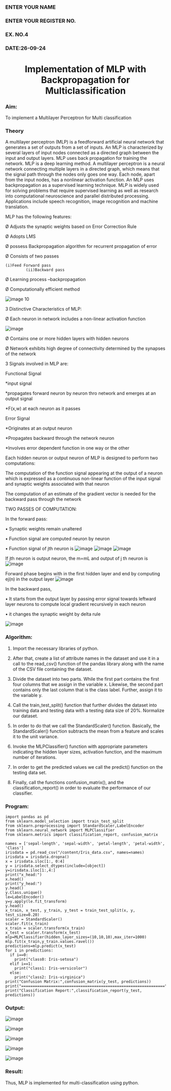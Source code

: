 <H3>ENTER YOUR NAME</H3>
<H3>ENTER YOUR REGISTER NO.</H3>
<H3>EX. NO.4</H3>
<H3>DATE:26-09-24</H3>
<H1 ALIGN =CENTER>Implementation of MLP with Backpropagation for Multiclassification</H1>
<H3>Aim:</H3>
To implement a Multilayer Perceptron for Multi classification
<H3>Theory</H3>

A multilayer perceptron (MLP) is a feedforward artificial neural network that generates a set of outputs from a set of inputs. An MLP is characterized by several layers of input nodes connected as a directed graph between the input and output layers. MLP uses back propagation for training the network. MLP is a deep learning method.
A multilayer perceptron is a neural network connecting multiple layers in a directed graph, which means that the signal path through the nodes only goes one way. Each node, apart from the input nodes, has a nonlinear activation function. An MLP uses backpropagation as a supervised learning technique.
MLP is widely used for solving problems that require supervised learning as well as research into computational neuroscience and parallel distributed processing. Applications include speech recognition, image recognition and machine translation.
 
MLP has the following features:

Ø  Adjusts the synaptic weights based on Error Correction Rule

Ø  Adopts LMS

Ø  possess Backpropagation algorithm for recurrent propagation of error

Ø  Consists of two passes

  	(i)Feed Forward pass
	         (ii)Backward pass
           
Ø  Learning process –backpropagation

Ø  Computationally efficient method

![image 10](https://user-images.githubusercontent.com/112920679/198804559-5b28cbc4-d8f4-4074-804b-2ebc82d9eb4a.jpg)

3 Distinctive Characteristics of MLP:

Ø  Each neuron in network includes a non-linear activation function

![image](https://user-images.githubusercontent.com/112920679/198814300-0e5fccdf-d3ea-4fa0-b053-98ca3a7b0800.png)

Ø  Contains one or more hidden layers with hidden neurons

Ø  Network exhibits high degree of connectivity determined by the synapses of the network

3 Signals involved in MLP are:

 Functional Signal

*input signal

*propagates forward neuron by neuron thro network and emerges at an output signal

*F(x,w) at each neuron as it passes

Error Signal

   *Originates at an output neuron
   
   *Propagates backward through the network neuron
   
   *Involves error dependent function in one way or the other
   
Each hidden neuron or output neuron of MLP is designed to perform two computations:

The computation of the function signal appearing at the output of a neuron which is expressed as a continuous non-linear function of the input signal and synaptic weights associated with that neuron

The computation of an estimate of the gradient vector is needed for the backward pass through the network

TWO PASSES OF COMPUTATION:

In the forward pass:

•       Synaptic weights remain unaltered

•       Function signal are computed neuron by neuron

•       Function signal of jth neuron is
            ![image](https://user-images.githubusercontent.com/112920679/198814313-2426b3a2-5b8f-489e-af0a-674cc85bd89d.png)
            ![image](https://user-images.githubusercontent.com/112920679/198814328-1a69a3cd-7e02-4829-b773-8338ac8dcd35.png)
            ![image](https://user-images.githubusercontent.com/112920679/198814339-9c9e5c30-ac2d-4f50-910c-9732f83cabe4.png)



If jth neuron is output neuron, the m=mL  and output of j th neuron is
               ![image](https://user-images.githubusercontent.com/112920679/198814349-a6aee083-d476-41c4-b662-8968b5fc9880.png)

Forward phase begins with in the first hidden layer and end by computing ej(n) in the output layer
![image](https://user-images.githubusercontent.com/112920679/198814353-276eadb5-116e-4941-b04e-e96befae02ed.png)


In the backward pass,

•       It starts from the output layer by passing error signal towards leftward layer neurons to compute local gradient recursively in each neuron

•        it changes the synaptic weight by delta rule

![image](https://user-images.githubusercontent.com/112920679/198814362-05a251fd-fceb-43cd-867b-75e6339d870a.png)

<H3>Algorithm:</H3>

1. Import the necessary libraries of python.

2. After that, create a list of attribute names in the dataset and use it in a call to the read_csv() function of the pandas library along with the name of the CSV file containing the dataset.

3. Divide the dataset into two parts. While the first part contains the first four columns that we assign in the variable x. Likewise, the second part contains only the last column that is the class label. Further, assign it to the variable y.

4. Call the train_test_split() function that further divides the dataset into training data and testing data with a testing data size of 20%.
Normalize our dataset. 

5. In order to do that we call the StandardScaler() function. Basically, the StandardScaler() function subtracts the mean from a feature and scales it to the unit variance.

6. Invoke the MLPClassifier() function with appropriate parameters indicating the hidden layer sizes, activation function, and the maximum number of iterations.

7. In order to get the predicted values we call the predict() function on the testing data set.

8. Finally, call the functions confusion_matrix(), and the classification_report() in order to evaluate the performance of our classifier.

<H3>Program:</H3> 

```
import pandas as pd
from sklearn.model_selection import train_test_split
from sklearn.preprocessing import StandardScaler,LabelEncoder
from sklearn.neural_network import MLPClassifier
from sklearn.metrics import classification_report, confusion_matrix

names = ['sepal-length', 'sepal-width', 'petal-length', 'petal-width', 'Class']
irisdata = pd.read_csv("/content/Iris_data.csv", names=names)
irisdata = irisdata.dropna()
x = irisdata.iloc[1:, 0:4]
y = irisdata.select_dtypes(include=[object])
y=irisdata.iloc[1:,4:]
print("x_head:")
x.head()
print("y_head:")
y.head()
y.Class.unique()
le=LabelEncoder()
y=y.apply(le.fit_transform)
y.head()
x_train, x_test, y_train, y_test = train_test_split(x, y, test_size=0.20)
scaler = StandardScaler()
scaler.fit(x_train)
x_train = scaler.transform(x_train)
x_test = scaler.transform(x_test)
mlp=MLPClassifier(hidden_layer_sizes=(10,10,10),max_iter=1000)
mlp.fit(x_train,y_train.values.ravel())
predictions=mlp.predict(x_test)
for i in predictions:
  if i==0:
    print("class0: Iris-setosa")
  elif i==1:
    print("class1: Iris-versicolor")
  else:
    print("class2: Iris-virginica")
print("Confusion Matrix:",confusion_matrix(y_test, predictions))
print("===============================================================")
print("Classification Report:",classification_report(y_test, predictions))
```



<H3>Output:</H3>

![image](https://github.com/user-attachments/assets/a8afadcb-fc62-4bc3-bc89-c02ace7c7067)

![image](https://github.com/user-attachments/assets/c5f4ff93-f605-4a51-9a1b-d2e49f2be278)

![image](https://github.com/user-attachments/assets/f2723592-1d78-41e5-81df-7ba757ba9a8f)

![image](https://github.com/user-attachments/assets/06165557-3f50-4fa7-bfa1-942cb4d5c4a2)

![image](https://github.com/user-attachments/assets/d459f6aa-fad7-46b6-b278-d3142e5fb9d6)




<H3>Result:</H3>
Thus, MLP is implemented for multi-classification using python.

